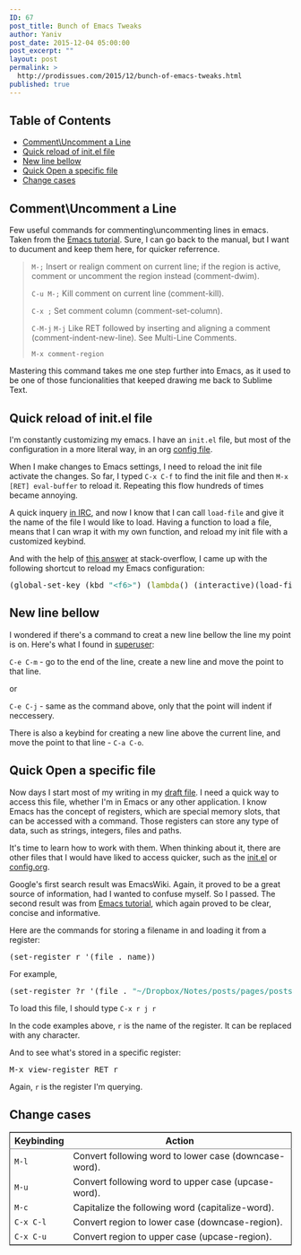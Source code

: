 ```yaml
---
ID: 67
post_title: Bunch of Emacs Tweaks
author: Yaniv
post_date: 2015-12-04 05:00:00
post_excerpt: ""
layout: post
permalink: >
  http://prodissues.com/2015/12/bunch-of-emacs-tweaks.html
published: true
---
```

<div id="table-of-contents">
<h2>Table of Contents</h2>
<div id="text-table-of-contents">
<ul>
<li><a href="#orgheadline1">Comment\Uncomment a Line</a></li>
<li><a href="#orgheadline2">Quick reload of init.el file</a></li>
<li><a href="#orgheadline3">New line bellow</a></li>
<li><a href="#orgheadline4">Quick Open a specific file</a></li>
<li><a href="#orgheadline5">Change cases</a></li>
</ul>
</div>
</div>


<div id="outline-container-orgheadline1" class="outline-2">
<h2 id="orgheadline1">Comment\Uncomment a Line</h2>
<div class="outline-text-2" id="text-orgheadline1">
<p> Few useful commands for commenting\uncommenting lines in emacs. Taken from the <a href="http://www.gnu.org/software/emacs/manual/html_node/emacs/Comment-Commands.html">Emacs tutorial</a>. Sure, I can go back to the manual, but I want to ducument and keep them here, for quicker referrence. </p>

<blockquote>
<p> <code>M-;</code> Insert or realign comment on current line; if the region is active, comment or uncomment the region instead (comment-dwim). </p>

<p> <code>C-u M-;</code> Kill comment on current line (comment-kill). </p>

<p> <code>C-x ;</code> Set comment column (comment-set-column). </p>

<p> <code>C-M-j</code> <code>M-j</code> Like RET followed by inserting and aligning a comment (comment-indent-new-line). See Multi-Line Comments. </p>

<p> <code>M-x comment-region</code> </p>
</blockquote>

<p> Mastering this command takes me one step further into Emacs, as it used to be one of those funcionalities that keeped drawing me back to Sublime Text. </p>
</div>
</div>
<div id="outline-container-orgheadline2" class="outline-2">
<h2 id="orgheadline2">Quick reload of init.el file</h2>
<div class="outline-text-2" id="text-orgheadline2">
<p> I'm constantly customizing my emacs. I have an <code>init.el</code> file, but most of the configuration in a more literal way, in an org <a href="https://github.com/yanivdll/.emacs.d/blob/master/config.org">config file</a>. </p>

<p> When I make changes to Emacs settings, I need to reload the init file activate the changes. So far, I typed <code>C-x C-f</code> to find the init file and then <code>M-x [RET] eval-buffer</code> to reload it. Repeating this flow hundreds of times became annoying. </p>

<p> A quick inquery <a href="http://prodissues.com/2015/11/leap-into-the-past-irc.html">in IRC</a>, and now I know that I can call <code>load-file</code> and give it the name of the file I would like to load. Having a function to load a file, means that I can wrap it with my own function, and reload my init file with a customized keybind. </p>

<p> And with the help of <a href="http://stackoverflow.com/a/12558095/1424287">this answer</a> at stack-overflow, I came up with the following shortcut to reload my Emacs configuration: </p>

<div class="org-src-container">

<pre class="src src-emacs-lisp">(global-set-key (kbd <span style="color: #259185;">"&lt;f6&gt;"</span>) (<span style="color: #728a05;">lambda</span>() (interactive)(load-file <span style="color: #259185;">"~/.emacs.d/init.el"</span>)))
</pre>
</div>
</div>
</div>

<div id="outline-container-orgheadline3" class="outline-2">
<h2 id="orgheadline3">New line bellow</h2>
<div class="outline-text-2" id="text-orgheadline3">
<p> I wondered if there's a command to creat a new line bellow the line my point is on. Here's what I found in <a href="http://superuser.com/a/331661/525565">superuser</a>: </p>

<p> <code>C-e C-m</code> - go to the end of the line, create a new line and move the point to that line. </p>

<p> or </p>

<p> <code>C-e C-j</code> - same as the command above, only that the point will indent if neccessery. </p>

<p> There is also a keybind for creating a new line above the current line, and move the point to that line - <code>C-a C-o</code>. </p>
</div>
</div>

<div id="outline-container-orgheadline4" class="outline-2">
<h2 id="orgheadline4">Quick Open a specific file</h2>
<div class="outline-text-2" id="text-orgheadline4">
<p> Now days I start most of my writing in my <a href="http://prodissues.com/posts_drafts/">draft file</a>. I need a quick way to access this file, whether I'm in Emacs or any other application. I know Emacs has the concept of registers, which are special memory slots, that can be accessed with a command. Those registers can store any type of data, such as strings, integers, files and paths. </p>

<p> It's time to learn how to work with them. When thinking about it, there are other files that I would have liked to access quicker, such as the <a href="https://github.com/yanivdll/.emacs.d/blob/master/init.el">init.el</a> or <a href="https://github.com/yanivdll/.emacs.d/blob/master/config.org">config.org</a>. </p>

<p> Google's first search result was EmacsWiki. Again, it proved to be a great source of information, had I wanted to confuse myself. So I passed. The second result was from <a href="https://www.gnu.org/software/emacs/manual/html_node/emacs/File-Registers.html#File-Registers">Emacs tutorial</a>, which again proved to be clear, concise and informative. </p>

<p> Here are the commands for storing a filename in and loading it from  a register: </p>

<div class="org-src-container">

<pre class="src src-emacs-lisp">(set-register r '(file . name))
</pre>
</div>


<p> For example, </p>

<div class="org-src-container">

<pre class="src src-emacs-lisp">(set-register ?r '(file . <span style="color: #259185;">"~/Dropbox/Notes/posts/pages/posts_drafts.org"</span>))
</pre>
</div>


<p> To load this file, I should type <code>C-x r j r</code> </p>

<p> In the code examples above, <code>r</code> is the name of the register. It can be replaced with any character. </p>

<p> And to see what's stored in a specific register: </p>

<div class="org-src-container">

<pre class="src src-emacs-lisp">M-x view-register RET r
</pre>
</div>

<p> Again, <code>r</code> is the register I'm querying. </p>
</div>
</div>

<div id="outline-container-orgheadline5" class="outline-2">
<h2 id="orgheadline5">Change cases</h2>
<div class="outline-text-2" id="text-orgheadline5">
<table border="2" cellspacing="0" cellpadding="6" rules="groups" frame="hsides">


<colgroup>
<col  class="org-left" />

<col  class="org-left" />
</colgroup>
<thead>
<tr>
<th scope="col" class="org-left">Keybinding</th>
<th scope="col" class="org-left">Action</th>
</tr>
</thead>
<tbody>
<tr>
<td class="org-left"><code>M-l</code></td>
<td class="org-left">Convert following word to lower case (downcase-word).</td>
</tr>

<tr>
<td class="org-left"><code>M-u</code></td>
<td class="org-left">Convert following word to upper case (upcase-word).</td>
</tr>

<tr>
<td class="org-left"><code>M-c</code></td>
<td class="org-left">Capitalize the following word (capitalize-word).</td>
</tr>

<tr>
<td class="org-left"><code>C-x C-l</code></td>
<td class="org-left">Convert region to lower case (downcase-region).</td>
</tr>

<tr>
<td class="org-left"><code>C-x C-u</code></td>
<td class="org-left">Convert region to upper case (upcase-region).</td>
</tr>
</tbody>
</table>
</div>
</div>
